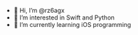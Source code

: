 - 👋 Hi, I’m @rz6agx
- 👀 I’m interested in Swift and Python
- 🌱 I’m currently learning iOS programming


<!---
rz6agx/rz6agx is a ✨ special ✨ repository because its `README.md` (this file) appears on your GitHub profile.
You can click the Preview link to take a look at your changes.
--->
